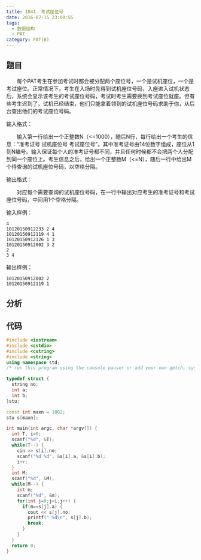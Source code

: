 ```yaml
---
title: 1041. 考试座位号
date: 2016-07-15 23:00:55
tags: 
  - 数据结构
  - PAT
category: PAT(B)
---
```


题目
---


&emsp;&emsp;每个PAT考生在参加考试时都会被分配两个座位号，一个是试机座位，一个是考试座位。正常情况下，考生在入场时先得到试机座位号码，入座进入试机状态后，系统会显示该考生的考试座位号码，考试时考生需要换到考试座位就座。但有些考生迟到了，试机已经结束，他们只能拿着领到的试机座位号码求助于你，从后台查出他们的考试座位号码。

输入格式：

&emsp;&emsp;输入第一行给出一个正整数N（<=1000），随后N行，每行给出一个考生的信息：“准考证号 试机座位号 考试座位号”。其中准考证号由14位数字组成，座位从1到N编号。输入保证每个人的准考证号都不同，并且任何时候都不会把两个人分配到同一个座位上。考生信息之后，给出一个正整数M（<=N），随后一行中给出M个待查询的试机座位号码，以空格分隔。

输出格式：

&emsp;&emsp;对应每个需要查询的试机座位号码，在一行中输出对应考生的准考证号和考试座位号码，中间用1个空格分隔。
<!--more-->
输入样例：

	4
	10120150912233 2 4
	10120150912119 4 1
	10120150912126 1 3
	10120150912002 3 2
	2
	3 4
输出样例：

	10120150912002 2
	10120150912119 1



分析
---

代码
---
```C++
#include <iostream>
#include <cstdio>
#include <cstring>
#include <string>
using namespace std;
/* run this program using the console pauser or add your own getch, system("pause") or input loop */

typedef struct {
  string no;
  int a;
  int b;
}stu;

const int maxn = 1002;
stu s[maxn];

int main(int argc, char *argv[]) {
  int T, i=0;
  scanf("%d", &T);
  while(T--) {
    cin >> s[i].no;
    scanf("%d %d", &s[i].a, &s[i].b);
    i++;
  }
  int M;
  scanf("%d", &M);
  while(M--) {
    int m;
    scanf("%d", &m);
    for(int j=0;j<i;j++) {
      if(m==s[j].a) {
        cout << s[j].no;
        printf(" %d\n", s[j].b);
        break;
      }
    }
  }
  return 0;
}
```